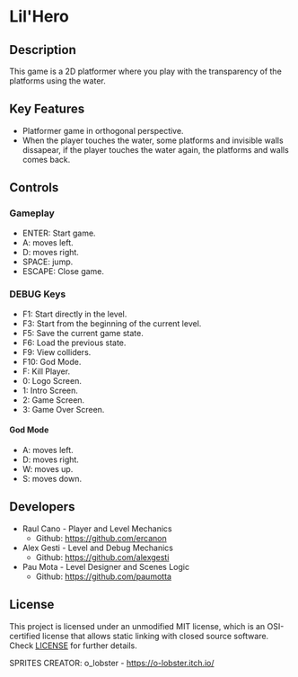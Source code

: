 # Lil'Hero

## Description

This game is a 2D platformer where you play with the transparency of the platforms using the water.

## Key Features

 - Platformer game in orthogonal perspective. 
 - When the player touches the water, some platforms and invisible walls dissapear, if the player touches the water again, the platforms and walls comes back.
 
## Controls

### Gameplay

 - ENTER: Start game.
 - A: moves left.
 - D: moves right.
 - SPACE: jump.
 - ESCAPE: Close game.
 
### DEBUG Keys

 - F1: Start directly in the level.
 - F3: Start from the beginning of the current level.
 - F5: Save the current game state.
 - F6: Load the previous state.
 - F9: View colliders.
 - F10: God Mode.
 - F: Kill Player.
 - 0: Logo Screen.
 - 1: Intro Screen.
 - 2: Game Screen.
 - 3: Game Over Screen.
 
 #### God Mode
 
 - A: moves left.
 - D: moves right.
 - W: moves up.
 - S: moves down.

## Developers

 - Raul Cano - Player and Level Mechanics
   - Github: https://github.com/ercanon
 - Alex Gesti - Level and Debug Mechanics
   - Github: https://github.com/alexgesti
 - Pau Mota - Level Designer and Scenes Logic
   - Github: https://github.com/paumotta

## License

This project is licensed under an unmodified MIT license, which is an OSI-certified license that allows static linking with closed source software. Check [LICENSE](LICENSE) for further details.

SPRITES CREATOR: o_lobster - https://o-lobster.itch.io/
